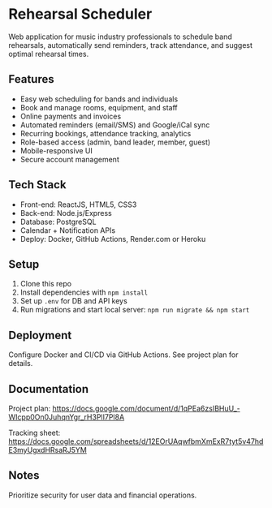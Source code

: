 # Rehearsal Scheduler

Web application for music industry professionals to schedule band rehearsals, automatically send reminders, track attendance, and suggest optimal rehearsal times.

## Features
- Easy web scheduling for bands and individuals
- Book and manage rooms, equipment, and staff
- Online payments and invoices
- Automated reminders (email/SMS) and Google/iCal sync
- Recurring bookings, attendance tracking, analytics
- Role-based access (admin, band leader, member, guest)
- Mobile-responsive UI
- Secure account management

## Tech Stack
- Front-end: ReactJS, HTML5, CSS3
- Back-end: Node.js/Express
- Database: PostgreSQL
- Calendar + Notification APIs
- Deploy: Docker, GitHub Actions, Render.com or Heroku

## Setup
1. Clone this repo
2. Install dependencies with `npm install`
3. Set up `.env` for DB and API keys
4. Run migrations and start local server: `npm run migrate && npm start`

## Deployment
Configure Docker and CI/CD via GitHub Actions. See project plan for details.

## Documentation
Project plan: https://docs.google.com/document/d/1qPEa6zsIBHuU_-WIcpp0On0JuhqnYgr_rH3PlI7Pl8A

Tracking sheet: https://docs.google.com/spreadsheets/d/12EOrUAqwfbmXmExR7tyt5v47hdE3myUgxdHRsaRJ5YM

## Notes
Prioritize security for user data and financial operations.